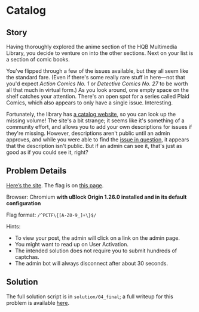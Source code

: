 # Catalog

## Story

Having thoroughly explored the anime section of the HQB Multimedia Library, you decide to venture on into the other sections. Next on your list is a section of comic books.

You've flipped through a few of the issues available, but they all seem like the standard fare. (Even if there's some really rare stuff in here—not that you'd expect _Action Comics No. 1_ or _Detective Comics No. 27_ to be worth all that much in virtual form.) As you look around, one empty space on the shelf catches your attention. There's an open spot for a series called Plaid Comics, which also appears to only have a single issue. Interesting.

Fortunately, the library has [a catalog website](http://catalog.pwni.ng/), so you can look up the missing volume! The site's a bit strange; it seems like it's something of a community effort, and allows you to add your own descriptions for issues if they're missing. However, descriptions aren't public until an admin approves, and while you were able to find the [issue in question](http://catalog.pwni.ng/issue.php?id=3), it appears that the description isn't public. But if an admin can see it, that's just as good as if you could see it, right?

## Problem Details

[Here’s the site](http://catalog.pwni.ng/). The flag is on [this page](http://catalog.pwni.ng/issue.php?id=3).

Browser: Chromium **with uBlock Origin 1.26.0 installed and in its default configuration**

Flag format: `/^PCTF\{[A-Z0-9_]+\}$/`

Hints:

- To view your post, the admin will click on a link on the admin page.
- You might want to read up on User Activation.
- The intended solution does not require you to submit hundreds of captchas.
- The admin bot will always disconnect after about 30 seconds.

## Solution

The full solution script is in `solution/04_final`; a full writeup for this problem is available [here](https://dttw.tech/posts/B19RXWzYL).
